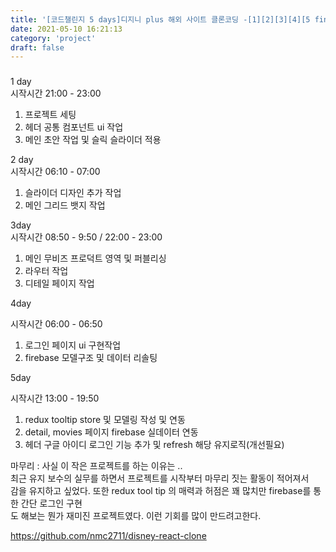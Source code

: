 ```yaml
---
title: '[코드챌린지 5 days]디지니 plus 해외 사이트 클론코딩 -[1][2][3][4][5 finish]'
date: 2021-05-10 16:21:13
category: 'project'
draft: false
---
```


###

1 day <br />
시작시간 21:00 - 23:00

1. 프로젝트 세팅
2. 헤더 공통 컴포넌트 ui 작업
3. 메인 초안 작업 및 슬릭 슬라이더 적용

2 day <br />
시작시간 06:10 - 07:00

1. 슬라이더 디자인 추가 작업
2. 메인 그리드 뱃지 작업

3day <br />
시작시간 08:50 - 9:50 / 22:00 - 23:00

1. 메인 무비즈 프로덕트 영역 및 퍼블리싱
2. 라우터 작업
3. 디테일 페이지 작업

4day <br />

시작시간 06:00 - 06:50

1. 로그인 페이지 ui 구현작업
2. firebase 모델구조 및 데이터 리솔팅

5day <br />

시작시간 13:00 - 19:50

1. redux tooltip store 및 모델링 작성 및 연동
2. detail, movies 페이지 firebase 실데이터 연동
3. 헤더 구글 아이디 로그인 기능 추가 및 refresh 해당 유지로직(개선필요)

마무리 : 사실 이 작은 프로젝트를 하는 이유는 .. <br />
최근 유지 보수의 실무를 하면서 프로젝트를 시작부터 마무리 짓는 활동이 적어져서 <br />
감을 유지하고 싶었다. 또한 redux tool tip 의 매력과 허점은 꽤 많치만 firebase를 통한 간단 로그인 구현<br />
도 해보는 뭔가 재미진 프로젝트였다. 이런 기회를 많이 만드려고한다.<br />

https://github.com/nmc2711/disney-react-clone
